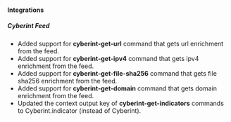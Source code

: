 
#### Integrations

##### Cyberint Feed

- Added support for **cyberint-get-url** command that gets url enrichment from the feed.
- Added support for **cyberint-get-ipv4** command that gets ipv4 enrichment from the feed.
- Added support for **cyberint-get-file-sha256** command that gets file sha256 enrichment from the feed.
- Added support for **cyberint-get-domain** command that gets domain enrichment from the feed.
- Updated the context output key of **cyberint-get-indicators** commands to Cyberint.indicator (instead of Cyberint).

